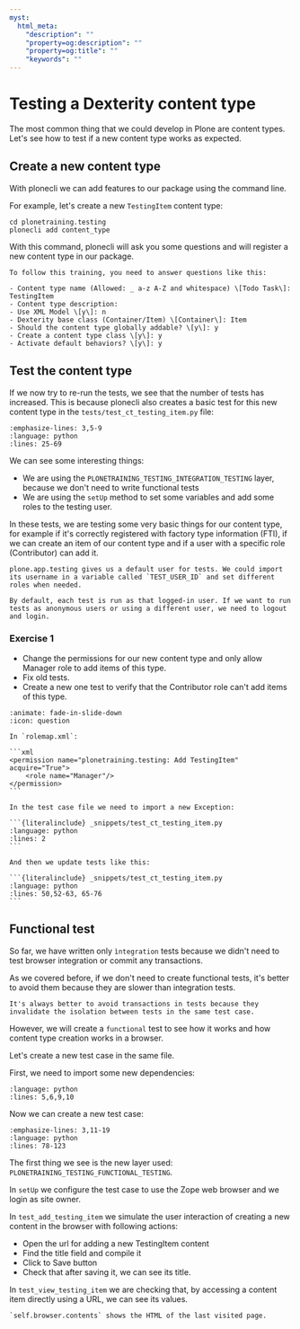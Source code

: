 ```yaml
---
myst:
  html_meta:
    "description": ""
    "property=og:description": ""
    "property=og:title": ""
    "keywords": ""
---
```


# Testing a Dexterity content type

The most common thing that we could develop in Plone are content types.
Let's see how to test if a new content type works as expected.

## Create a new content type

With plonecli we can add features to our package using the command line.

For example, let's create a new `TestingItem` content type:

```shell
cd plonetraining.testing
plonecli add content_type
```

With this command, plonecli will ask you some questions and will register a new content type in our package.

```{note}
To follow this training, you need to answer questions like this:

- Content type name (Allowed: _ a-z A-Z and whitespace) \[Todo Task\]: TestingItem
- Content type description:
- Use XML Model \[y\]: n
- Dexterity base class (Container/Item) \[Container\]: Item
- Should the content type globally addable? \[y\]: y
- Create a content type class \[y\]: y
- Activate default behaviors? \[y\]: y
```

## Test the content type

If we now try to re-run the tests, we see that the number of tests has increased.
This is because plonecli also creates a basic test for this new content type in the `tests/test_ct_testing_item.py` file:

```{literalinclude} _snippets/test_ct_testing_item.py
:emphasize-lines: 3,5-9
:language: python
:lines: 25-69
```

We can see some interesting things:

- We are using the `PLONETRAINING_TESTING_INTEGRATION_TESTING` layer, because we don't need to write functional tests
- We are using the `setUp` method to set some variables and add some roles to the testing user.

In these tests, we are testing some very basic things for our content type, for example if it's correctly registered with factory type information (FTI), if we can create an item of our content type
and if a user with a specific role (Contributor) can add it.

```{note}
plone.app.testing gives us a default user for tests. We could import its username in a variable called `TEST_USER_ID` and set different roles when needed.

By default, each test is run as that logged-in user. If we want to run tests as anonymous users or using a different user, we need to logout and login.
```

### Exercise 1

- Change the permissions for our new content type and only allow Manager role to add items of this type.
- Fix old tests.
- Create a new one test to verify that the Contributor role can't add items of this type.

````{dropdown} Solution
:animate: fade-in-slide-down
:icon: question

In `rolemap.xml`:

```xml
<permission name="plonetraining.testing: Add TestingItem" acquire="True">
    <role name="Manager"/>
</permission>
```

In the test case file we need to import a new Exception:

```{literalinclude} _snippets/test_ct_testing_item.py
:language: python
:lines: 2
```

And then we update tests like this:

```{literalinclude} _snippets/test_ct_testing_item.py
:language: python
:lines: 50,52-63, 65-76
```
````

## Functional test

So far, we have written only `ìntegration` tests because we didn't need to test browser integration or commit any transactions.

As we covered before, if we don't need to create functional tests, it's better to avoid them because they are slower than integration tests.

```{note}
It's always better to avoid transactions in tests because they invalidate the isolation between tests in the same test case.
```

However, we will create a `functional` test to see how it works and how content type creation works in a browser.

Let's create a new test case in the same file.

First, we need to import some new dependencies:

```{literalinclude} _snippets/test_ct_testing_item.py
:language: python
:lines: 5,6,9,10
```

Now we can create a new test case:

```{literalinclude} _snippets/test_ct_testing_item.py
:emphasize-lines: 3,11-19
:language: python
:lines: 78-123
```

The first thing we see is the new layer used: `PLONETRAINING_TESTING_FUNCTIONAL_TESTING`.

In `setUp` we configure the test case to use the Zope web browser and we login as site owner.

In `test_add_testing_item` we simulate the user interaction of creating a new content in the browser with following actions:

- Open the url for adding a new TestingItem content
- Find the title field and compile it
- Click to Save button
- Check that after saving it, we can see its title.

In `test_view_testing_item` we are checking that, by accessing a content item directly using a URL, we can see its values.

```{note}
`self.browser.contents` shows the HTML of the last visited page.
```
